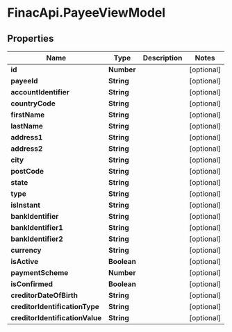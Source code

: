 # FinacApi.PayeeViewModel

## Properties
Name | Type | Description | Notes
------------ | ------------- | ------------- | -------------
**id** | **Number** |  | [optional] 
**payeeId** | **String** |  | [optional] 
**accountIdentifier** | **String** |  | [optional] 
**countryCode** | **String** |  | [optional] 
**firstName** | **String** |  | [optional] 
**lastName** | **String** |  | [optional] 
**address1** | **String** |  | [optional] 
**address2** | **String** |  | [optional] 
**city** | **String** |  | [optional] 
**postCode** | **String** |  | [optional] 
**state** | **String** |  | [optional] 
**type** | **String** |  | [optional] 
**isInstant** | **String** |  | [optional] 
**bankIdentifier** | **String** |  | [optional] 
**bankIdentifier1** | **String** |  | [optional] 
**bankIdentifier2** | **String** |  | [optional] 
**currency** | **String** |  | [optional] 
**isActive** | **Boolean** |  | [optional] 
**paymentScheme** | **Number** |  | [optional] 
**isConfirmed** | **Boolean** |  | [optional] 
**creditorDateOfBirth** | **String** |  | [optional] 
**creditorIdentificationType** | **String** |  | [optional] 
**creditorIdentificationValue** | **String** |  | [optional] 
